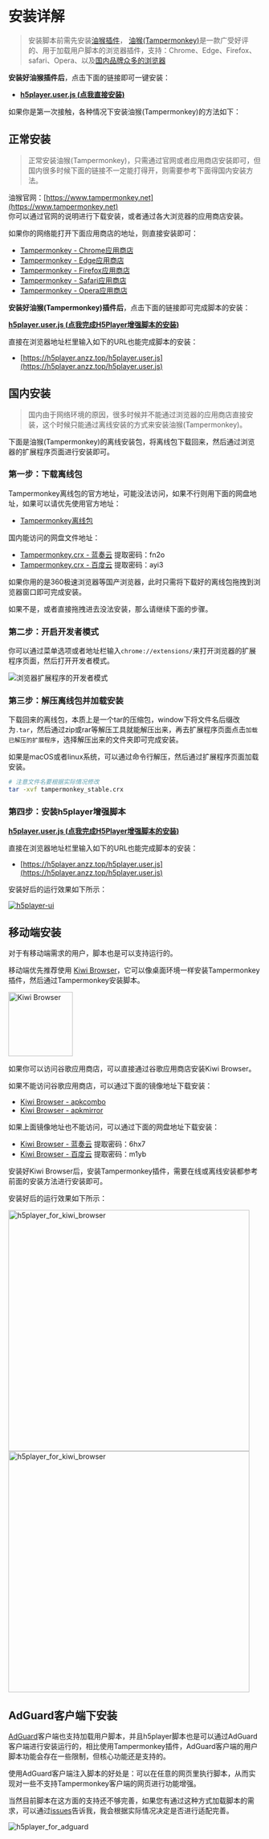# 安装详解

> 安装脚本前需先安装[油猴插件](https://www.tampermonkey.net)，
> [油猴(Tampermonkey)](https://www.baidu.com/s?wd=%E6%B2%B9%E7%8C%B4%E6%8F%92%E4%BB%B6%E5%AE%89%E8%A3%85)是一款广受好评的、用于加载用户脚本的浏览器插件，支持：Chrome、Edge、Firefox、safari、Opera、以及[国内品牌众多的浏览器](https://www.baidu.com/s?wd=%E5%9B%BD%E5%86%85%E6%B5%8F%E8%A7%88%E5%99%A8)

**安装好油猴插件后**，点击下面的链接即可一键安装：  

- **[h5player.user.js (点我直接安装)](https://update.greasyfork.org/scripts/381682/HTML5%E8%A7%86%E9%A2%91%E6%92%AD%E6%94%BE%E5%99%A8%E5%A2%9E%E5%BC%BA%E8%84%9A%E6%9C%AC.user.js)**  

如果你是第一次接触，各种情况下安装油猴(Tampermonkey)的方法如下：

## 正常安装

> 正常安装油猴(Tampermonkey)，只需通过官网或者应用商店安装即可，但国内很多时候下面的链接不一定能打得开，则需要参考下面得国内安装方法。

油猴官网：[https://www.tampermonkey.net](https://www.tampermonkey.net)  
你可以通过官网的说明进行下载安装，或者通过各大浏览器的应用商店安装。

如果你的网络能打开下面应用商店的地址，则直接安装即可：

- [Tampermonkey - Chrome应用商店](https://chrome.google.com/webstore/detail/dhdgffkkebhmkfjojejmpbldmpobfkfo)
- [Tampermonkey - Edge应用商店](https://microsoftedge.microsoft.com/addons/detail/iikmkjmpaadaobahmlepeloendndfphd)
- [Tampermonkey - Firefox应用商店](https://addons.mozilla.org/en-US/firefox/addon/tampermonkey/)
- [Tampermonkey - Safari应用商店](https://apps.apple.com/us/app/tampermonkey/id1482490089)
- [Tampermonkey - Opera应用商店](https://addons.opera.com/en/extensions/details/tampermonkey-beta/)

**安装好油猴(Tampermonkey)插件后**，点击下面的链接即可完成脚本的安装：  

**[h5player.user.js (点我完成H5Player增强脚本的安装)](https://update.greasyfork.org/scripts/381682/HTML5%E8%A7%86%E9%A2%91%E6%92%AD%E6%94%BE%E5%99%A8%E5%A2%9E%E5%BC%BA%E8%84%9A%E6%9C%AC.user.js)**  

直接在浏览器地址栏里输入如下的URL也能完成脚本的安装：

- [https://h5player.anzz.top/h5player.user.js](https://h5player.anzz.top/h5player.user.js)

## 国内安装

> 国内由于网络环境的原因，很多时候并不能通过浏览器的应用商店直接安装，这个时候只能通过离线安装的方式来安装油猴(Tampermonkey)。  

下面是油猴(Tampermonkey)的离线安装包，将离线包下载回来，然后通过浏览器的扩展程序页面进行安装即可。

### 第一步：下载离线包

Tampermonkey离线包的官方地址，可能没法访问，如果不行则用下面的网盘地址，如果可以请优先使用官方地址：

- [Tampermonkey离线包](https://data.tampermonkey.net/tampermonkey_stable.crx)

国内能访问的网盘文件地址：

- [Tampermonkey.crx - 蓝奏云](https://wwt.lanzouq.com/izahN1p5e0pg) 提取密码：fn2o
- [Tampermonkey.crx - 百度云](https://pan.baidu.com/s/1ErjSyfI4W2mop1b452j1CQ?pwd=ayi3) 提取密码：ayi3

如果你用的是360极速浏览器等国产浏览器，此时只需将下载好的离线包拖拽到浏览器窗口即可完成安装。  

如果不是，或者直接拖拽进去没法安装，那么请继续下面的步骤。  
  
### 第二步：开启开发者模式

你可以通过菜单选项或者地址栏输入`chrome://extensions/`来打开浏览器的扩展程序页面，然后打开开发者模式。

![浏览器扩展程序的开发者模式](./img/chrome_develop_mode.jpg)

### 第三步：解压离线包并加载安装

下载回来的离线包，本质上是一个tar的压缩包，window下将文件名后缀改为`.tar`，然后通过zip或rar等解压工具就能解压出来，再去扩展程序页面点击`加载已解压的扩展程序`，选择解压出来的文件夹即可完成安装。  

如果是macOS或者linux系统，可以通过命令行解压，然后通过扩展程序页面加载安装。

```bash
# 注意文件名要根据实际情况修改
tar -xvf tampermonkey_stable.crx
```

### 第四步：安装h5player增强脚本

**[h5player.user.js (点我完成H5Player增强脚本的安装)](https://update.greasyfork.org/scripts/381682/HTML5%E8%A7%86%E9%A2%91%E6%92%AD%E6%94%BE%E5%99%A8%E5%A2%9E%E5%BC%BA%E8%84%9A%E6%9C%AC.user.js)**  

直接在浏览器地址栏里输入如下的URL也能完成脚本的安装：

- [https://h5player.anzz.top/h5player.user.js](https://h5player.anzz.top/h5player.user.js)

安装好后的运行效果如下所示：  

<a href="https://h5player.anzz.top/assets/img/h5player_ui.jpg" target="_blank">
  <img src="https://h5player.anzz.top/assets/img/h5player_ui.jpg" alt="h5player-ui" />
</a>
<br />

## 移动端安装

对于有移动端需求的用户，脚本也是可以支持运行的。  

移动端优先推荐使用 [Kiwi Browser](https://kiwibrowser.com/)，它可以像桌面环境一样安装Tampermonkey插件，然后通过Tampermonkey安装脚本。

<a href="https://kiwibrowser.com/" target="_blank">
  <img src="./img/kiwi_browser_logo.jpg" alt="Kiwi Browser" width=128>
</a>

如果你可以访问谷歌应用商店，可以直接通过谷歌应用商店安装Kiwi Browser。  

如果不能访问谷歌应用商店，可以通过下面的镜像地址下载安装：  

- [Kiwi Browser - apkcombo](https://apkcombo.com/zh/kiwi-browser/com.kiwibrowser.browser/)
- [Kiwi Browser - apkmirror](https://www.apkmirror.com/apk/geometry-ou/kiwi-browser-fast-quiet/)

如果上面镜像地址也不能访问，可以通过下面的网盘地址下载安装：

- [Kiwi Browser - 蓝奏云](https://wwt.lanzouq.com/i8Pdp1p5z6cf) 提取密码：6hx7
- [Kiwi Browser - 百度云](https://pan.baidu.com/s/1ZPc7mIbiCoSXcymnRxWx5Q?pwd=m1yb) 提取密码：m1yb

安装好Kiwi Browser后，安装Tampermonkey插件，需要在线或离线安装都参考前面的安装方法进行安装即可。

安装好后的运行效果如下所示：

<a href="https://h5player.anzz.top/assets/img/kiwi_browser_effect01.83b4a12a.jpg" target="_blank">
  <img src="./img/kiwi_browser_effect01.jpg" alt="h5player_for_kiwi_browser" width=480>
</a>
<a href="https://h5player.anzz.top/assets/img/kiwi_browser_effect02.c5541da0.jpg" target="_blank">
  <img src="./img/kiwi_browser_effect02.jpg" alt="h5player_for_kiwi_browser" width=480>
</a>

## AdGuard客户端下安装

[AdGuard](https://adguard.com)客户端也支持加载用户脚本，并且h5player脚本也是可以通过AdGuard客户端进行安装运行的，相比使用Tampermonkey插件，AdGuard客户端的用户脚本功能会存在一些限制，但核心功能还是支持的。  

使用AdGuard客户端注入脚本的好处是：可以在任意的网页里执行脚本，从而实现对一些不支持Tampermonkey客户端的网页进行功能增强。  

当然目前脚本在这方面的支持还不够完善，如果您有通过这种方式加载脚本的需求，可以通过[issues](https://github.com/xxxily/h5player/issues)告诉我，我会根据实际情况决定是否进行适配完善。  

![h5player_for_adguard](./img/h5player_for_adguard.jpg)
